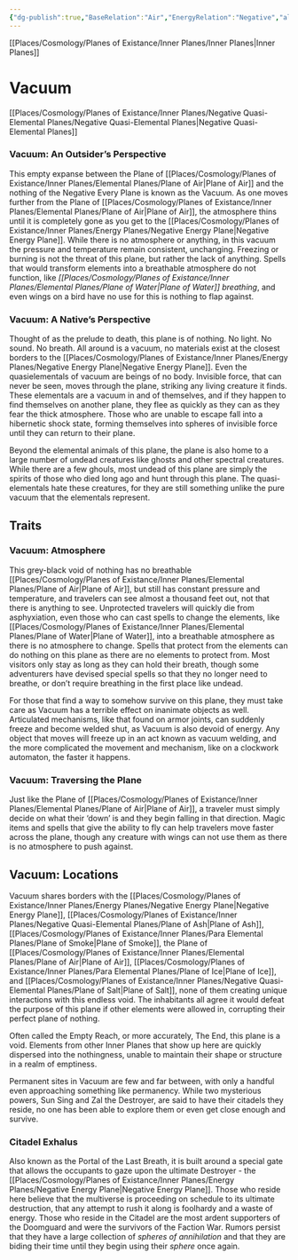```yaml
---
{"dg-publish":true,"BaseRelation":"Air","EnergyRelation":"Negative","aliases":null,"tags":null,"permalink":"/places/cosmology/planes-of-existance/inner-planes/negative-quasi-elemental-planes/plane-of-vacuum/","dgHomeLink":true,"dgPassFrontmatter":true}
---
```


[[Places/Cosmology/Planes of Existance/Inner Planes/Inner Planes|Inner Planes]]
# Vacuum
[[Places/Cosmology/Planes of Existance/Inner Planes/Negative Quasi-Elemental Planes/Negative Quasi-Elemental Planes|Negative Quasi-Elemental Planes]]
### Vacuum: An Outsider’s Perspective
This empty expanse between the Plane of [[Places/Cosmology/Planes of Existance/Inner Planes/Elemental Planes/Plane of Air|Plane of Air]] and the nothing of the Negative Every Plane is known as the Vacuum. As one moves further from the Plane of [[Places/Cosmology/Planes of Existance/Inner Planes/Elemental Planes/Plane of Air|Plane of Air]], the atmosphere thins until it is completely gone as you get to the [[Places/Cosmology/Planes of Existance/Inner Planes/Energy Planes/Negative Energy Plane|Negative Energy Plane]]. While there is no atmosphere or anything, in this vacuum the pressure and temperature remain consistent, unchanging. Freezing or burning is not the threat of this plane, but rather the lack of anything. Spells that would transform elements into a breathable atmosphere do not function, like _[[Places/Cosmology/Planes of Existance/Inner Planes/Elemental Planes/Plane of Water|Plane of Water]] breathing_, and even wings on a bird have no use for this is nothing to flap against.

### Vacuum: A Native’s Perspective
Thought of as the prelude to death, this plane is of nothing. No light. No sound. No breath. All around is a vacuum, no materials exist at the closest borders to the [[Places/Cosmology/Planes of Existance/Inner Planes/Energy Planes/Negative Energy Plane|Negative Energy Plane]]. Even the quasielementals of vacuum are beings of no body. Invisible force, that can never be seen, moves through the plane, striking any living creature it finds. These elementals are a vacuum in and of themselves, and if they happen to find themselves on another plane, they flee as quickly as they can as they fear the thick atmosphere. Those who are unable to escape fall into a hibernetic shock state, forming themselves into spheres of invisible force until they can return to their plane. 

Beyond the elemental animals of this plane, the plane is also home to a large number of undead creatures like ghosts and other spectral creatures. While there are a few ghouls, most undead of this plane are simply the spirits of those who died long ago and hunt through this plane. The quasi-elementals hate these creatures, for they are still something unlike the pure vacuum that the elementals represent.

## Traits
### Vacuum: Atmosphere
This grey-black void of nothing has no breathable [[Places/Cosmology/Planes of Existance/Inner Planes/Elemental Planes/Plane of Air|Plane of Air]], but still has constant pressure and temperature, and travelers can see almost a thousand feet out, not that there is anything to see. Unprotected travelers will quickly die from asphyxiation, even those who can cast spells to change the elements, like [[Places/Cosmology/Planes of Existance/Inner Planes/Elemental Planes/Plane of Water|Plane of Water]], into a breathable atmosphere as there is no atmosphere to change. Spells that protect from the elements can do nothing on this plane as there are no elements to protect from. Most visitors only stay as long as they can hold their breath, though some adventurers have devised special spells so that they no longer need to breathe, or don’t require breathing in the first place like undead.

For those that find a way to somehow survive on this plane, they must take care as Vacuum has a terrible effect on inanimate objects as well. Articulated mechanisms, like that found on armor joints, can suddenly freeze and become welded shut, as Vacuum is also devoid of energy. Any object that moves will freeze up in an act known as vacuum welding, and the more complicated the movement and mechanism, like on a clockwork automaton, the faster it happens.

### Vacuum: Traversing the Plane
Just like the Plane of [[Places/Cosmology/Planes of Existance/Inner Planes/Elemental Planes/Plane of Air|Plane of Air]], a traveler must simply decide on what their ‘down’ is and they begin falling in that direction. Magic items and spells that give the ability to fly can help travelers move faster across the plane, though any creature with wings can not use them as there is no atmosphere to push against.

## Vacuum: Locations
Vacuum shares borders with the [[Places/Cosmology/Planes of Existance/Inner Planes/Energy Planes/Negative Energy Plane|Negative Energy Plane]], [[Places/Cosmology/Planes of Existance/Inner Planes/Negative Quasi-Elemental Planes/Plane of Ash|Plane of Ash]], [[Places/Cosmology/Planes of Existance/Inner Planes/Para Elemental Planes/Plane of Smoke|Plane of Smoke]], the Plane of [[Places/Cosmology/Planes of Existance/Inner Planes/Elemental Planes/Plane of Air|Plane of Air]], [[Places/Cosmology/Planes of Existance/Inner Planes/Para Elemental Planes/Plane of Ice|Plane of Ice]], and [[Places/Cosmology/Planes of Existance/Inner Planes/Negative Quasi-Elemental Planes/Plane of  Salt|Plane of  Salt]], none of them creating unique interactions with this endless void. The inhabitants all agree it would defeat the purpose of this plane if other elements were allowed in, corrupting their perfect plane of nothing. 

Often called the Empty Reach, or more accurately, The End, this plane is a void. Elements from other Inner Planes that show up here are quickly dispersed into the nothingness, unable to maintain their shape or structure in a realm of emptiness. 

Permanent sites in Vacuum are few and far between, with only a handful even approaching something like permanency. While two mysterious powers, Sun Sing and Zal the Destroyer, are said to have their citadels they reside, no one has been able to explore them or even get close enough and survive.

### Citadel Exhalus

Also known as the Portal of the Last Breath, it is built around a special gate that allows the occupants to gaze upon the ultimate Destroyer - the [[Places/Cosmology/Planes of Existance/Inner Planes/Energy Planes/Negative Energy Plane|Negative Energy Plane]]. Those who reside here believe that the multiverse is proceeding on schedule to its ultimate destruction, that any attempt to rush it along is foolhardy and a waste of energy. Those who reside in the Citadel are the most ardent supporters of the Doomguard and were the survivors of the Faction War. Rumors persist that they have a large collection of _spheres of annihilation_ and that they are biding their time until they begin using their _sphere_ once again.
